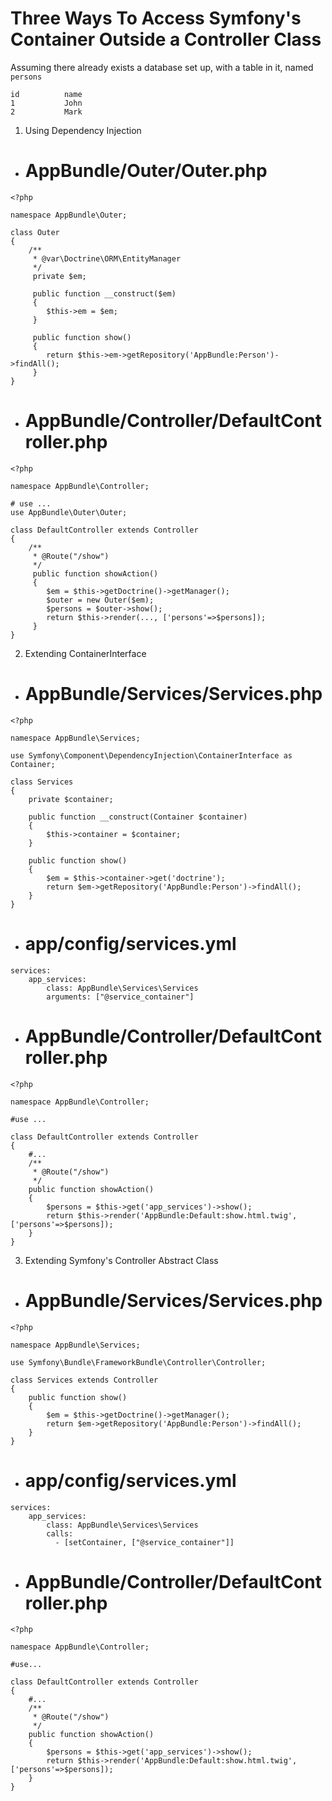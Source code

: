 Three Ways To Access Symfony's Container Outside a Controller Class
=============================================================
Assuming there already exists a database set up, with a table in it, named ```persons```
```
id          name
1           John
2           Mark
```

1. Using Dependency Injection

* # AppBundle/Outer/Outer.php
```
<?php

namespace AppBundle\Outer;

class Outer
{
    /**
     * @var\Doctrine\ORM\EntityManager
     */
     private $em;

     public function __construct($em)
     {
        $this->em = $em;
     }

     public function show()
     {
        return $this->em->getRepository('AppBundle:Person')->findAll();
     }
}
```

* # AppBundle/Controller/DefaultController.php
```
<?php

namespace AppBundle\Controller;

# use ...
use AppBundle\Outer\Outer;

class DefaultController extends Controller
{
    /**
     * @Route("/show")
     */
     public function showAction()
     {
        $em = $this->getDoctrine()->getManager();
        $outer = new Outer($em);
        $persons = $outer->show();
        return $this->render(..., ['persons'=>$persons]);
     }
}
```

2. Extending ContainerInterface

* # AppBundle/Services/Services.php
```
<?php

namespace AppBundle\Services;

use Symfony\Component\DependencyInjection\ContainerInterface as Container;

class Services
{
    private $container;

    public function __construct(Container $container)
    {
        $this->container = $container;
    }

    public function show()
    {
        $em = $this->container->get('doctrine');
        return $em->getRepository('AppBundle:Person')->findAll();
    }
}
```

* # app/config/services.yml
```
services:
    app_services:
        class: AppBundle\Services\Services
        arguments: ["@service_container"]
```

* # AppBundle/Controller/DefaultController.php
```
<?php

namespace AppBundle\Controller;

#use ...

class DefaultController extends Controller
{
    #...
    /**
     * @Route("/show")
     */
    public function showAction()
    {
        $persons = $this->get('app_services')->show();
        return $this->render('AppBundle:Default:show.html.twig',['persons'=>$persons]);
    }
}
```

3. Extending Symfony's Controller Abstract Class

* # AppBundle/Services/Services.php
```
<?php

namespace AppBundle\Services;

use Symfony\Bundle\FrameworkBundle\Controller\Controller;

class Services extends Controller
{
    public function show()
    {
        $em = $this->getDoctrine()->getManager();
        return $em->getRepository('AppBundle:Person')->findAll();
    }
}
```

* # app/config/services.yml
```
services:
    app_services:
        class: AppBundle\Services\Services
        calls:
          - [setContainer, ["@service_container"]]
```

* # AppBundle/Controller/DefaultController.php
```
<?php

namespace AppBundle\Controller;

#use...

class DefaultController extends Controller
{
    #...
    /**
     * @Route("/show")
     */
    public function showAction()
    {
        $persons = $this->get('app_services')->show();
        return $this->render('AppBundle:Default:show.html.twig',['persons'=>$persons]);
    }
}
```